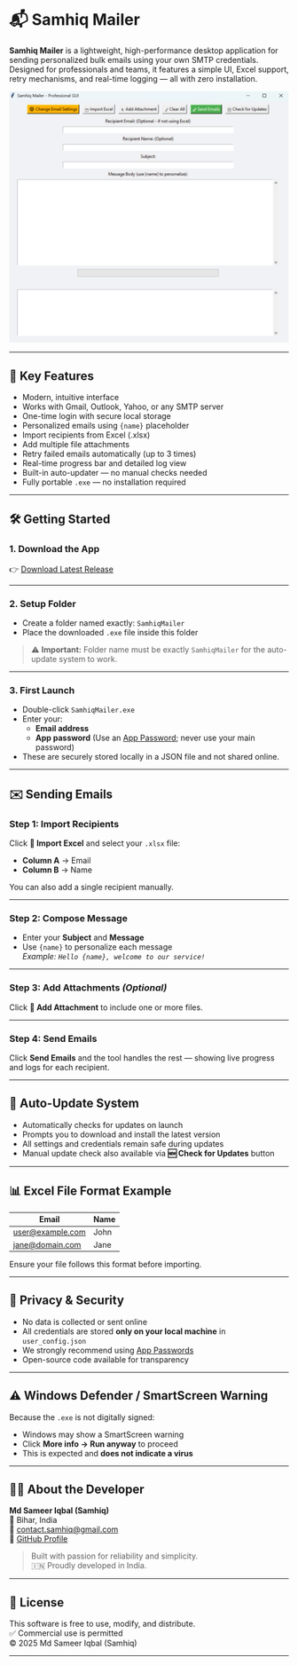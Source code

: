 # 📬 Samhiq Mailer

**Samhiq Mailer** is a lightweight, high-performance desktop application for sending personalized bulk emails using your own SMTP credentials. Designed for professionals and teams, it features a simple UI, Excel support, retry mechanisms, and real-time logging — all with zero installation.

<p align="center">
  <img src="SamhiqMailer.png" alt="Samhiq Mailer Screenshot" width="700">
</p>

---

## 🚀 Key Features

- Modern, intuitive interface  
- Works with Gmail, Outlook, Yahoo, or any SMTP server  
- One-time login with secure local storage  
- Personalized emails using `{name}` placeholder  
- Import recipients from Excel (.xlsx)  
- Add multiple file attachments  
- Retry failed emails automatically (up to 3 times)  
- Real-time progress bar and detailed log view  
- Built-in auto-updater — no manual checks needed  
- Fully portable `.exe` — no installation required  

---

## 🛠️ Getting Started

### 1. Download the App

👉 [Download Latest Release](https://github.com/samhiq/SamhiqMailer/releases/latest/download/SamhiqMailer.exe)

---

### 2. Setup Folder

- Create a folder named exactly: `SamhiqMailer`  
- Place the downloaded `.exe` file inside this folder  

> ⚠️ **Important:** Folder name must be exactly `SamhiqMailer` for the auto-update system to work.

---

### 3. First Launch

- Double-click `SamhiqMailer.exe`  
- Enter your:
  - **Email address**
  - **App password** (Use an [App Password](https://support.google.com/accounts/answer/185833); never use your main password)  
- These are securely stored locally in a JSON file and not shared online.

---

## ✉️ Sending Emails

### Step 1: Import Recipients
Click **📁 Import Excel** and select your `.xlsx` file:
- **Column A** → Email  
- **Column B** → Name

You can also add a single recipient manually.

---

### Step 2: Compose Message

- Enter your **Subject** and **Message**
- Use `{name}` to personalize each message  
  _Example: `Hello {name}, welcome to our service!`_

---

### Step 3: Add Attachments *(Optional)*

Click **📎 Add Attachment** to include one or more files.

---

### Step 4: Send Emails

Click **Send Emails** and the tool handles the rest — showing live progress and logs for each recipient.

---

## 🔄 Auto-Update System

- Automatically checks for updates on launch  
- Prompts you to download and install the latest version  
- All settings and credentials remain safe during updates  
- Manual update check also available via **🆕 Check for Updates** button  

---

## 📊 Excel File Format Example

| Email              | Name     |
|--------------------|----------|
| user@example.com   | John     |
| jane@domain.com    | Jane     |

Ensure your file follows this format before importing.

---

## 🔐 Privacy & Security

- No data is collected or sent online  
- All credentials are stored **only on your local machine** in `user_config.json`  
- We strongly recommend using [App Passwords](https://support.google.com/accounts/answer/185833)  
- Open-source code available for transparency  

---

## ⚠️ Windows Defender / SmartScreen Warning

Because the `.exe` is not digitally signed:
- Windows may show a SmartScreen warning
- Click **More info → Run anyway** to proceed  
- This is expected and **does not indicate a virus**

---

## 👨‍💻 About the Developer

**Md Sameer Iqbal (Samhiq)**  
📍 Bihar, India  
📧 [contact.samhiq@gmail.com](mailto:contact.samhiq@gmail.com)  
🔗 [GitHub Profile](https://github.com/samhiq)

> Built with passion for reliability and simplicity.  
> 🇮🇳 Proudly developed in India.

---

## 📄 License

This software is free to use, modify, and distribute.  
✅ Commercial use is permitted  
© 2025 Md Sameer Iqbal (Samhiq)

---
